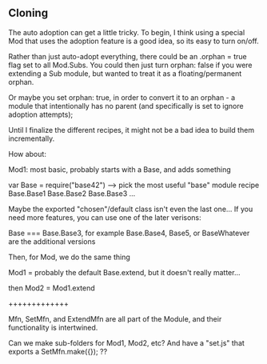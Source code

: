 ## Cloning

The auto adoption can get a little tricky.  To begin, I think using a special Mod that uses the adoption feature is a good idea, so its easy to turn on/off.

Rather than just auto-adopt everything, there could be an .orphan = true flag set to all Mod.Subs.  You could then just turn orphan: false if you were extending a Sub module, but wanted to treat it as a floating/permanent orphan.

Or maybe you set orphan: true, in order to convert it to an orphan - a module that intentionally has no parent (and specifically is set to ignore adoption attempts);


Until I finalize the different recipes, it might not be a bad idea to build them incrementally.

How about:

Mod1:  most basic, probably starts with a Base, and adds something



var Base = require("base42") --> pick the most useful "base" module recipe
Base.Base1
Base.Base2
Base.Base3 ...

Maybe the exported "chosen"/default class isn't even the last one...
If you need more features, you can use one of the later verisons:

Base === Base.Base3, for example
Base.Base4, Base5, or BaseWhatever are the additional versions



Then, for Mod, we do the same thing

Mod1 = probably the default Base.extend, but it doesn't really matter...

then Mod2 = Mod1.extend



+++++++++++++

Mfn, SetMfn, and ExtendMfn are all part of the Module, and their functionality is intertwined.

Can we make sub-folders for Mod1, Mod2, etc?
And have a "set.js" that exports a SetMfn.make({}); ??
